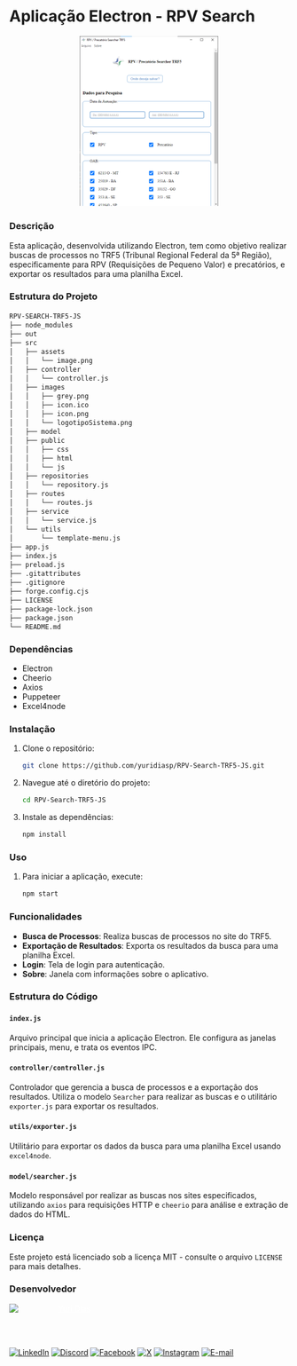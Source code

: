 # Aplicação Electron - RPV Search

<div align="center">
    <img width=250 src="./assets/image.png" />
</div>

### Descrição
Esta aplicação, desenvolvida utilizando Electron, tem como objetivo realizar buscas de processos no TRF5 (Tribunal Regional Federal da 5ª Região), especificamente para RPV (Requisições de Pequeno Valor) e precatórios, e exportar os resultados para uma planilha Excel.

### Estrutura do Projeto
```
RPV-SEARCH-TRF5-JS
├── node_modules
├── out
├── src
│   ├── assets
│   │   └── image.png
│   ├── controller
│   │   └── controller.js
│   ├── images
│   │   ├── grey.png
│   │   ├── icon.ico
│   │   ├── icon.png
│   │   └── logotipoSistema.png
│   ├── model
│   ├── public
│   │   ├── css
│   │   ├── html
│   │   └── js
│   ├── repositories
│   │   └── repository.js
│   ├── routes
│   │   └── routes.js
│   ├── service
│   │   └── service.js
│   └── utils
│       └── template-menu.js
├── app.js
├── index.js
├── preload.js
├── .gitattributes
├── .gitignore
├── forge.config.cjs
├── LICENSE
├── package-lock.json
├── package.json
└── README.md
```

### Dependências
- Electron
- Cheerio
- Axios
- Puppeteer
- Excel4node

### Instalação
1. Clone o repositório:
    ```bash
    git clone https://github.com/yuridiasp/RPV-Search-TRF5-JS.git
    ```
2. Navegue até o diretório do projeto:
    ```bash
    cd RPV-Search-TRF5-JS
    ```
3. Instale as dependências:
    ```bash
    npm install
    ```

### Uso
1. Para iniciar a aplicação, execute:
    ```bash
    npm start
    ```

### Funcionalidades
- **Busca de Processos**: Realiza buscas de processos no site do TRF5.
- **Exportação de Resultados**: Exporta os resultados da busca para uma planilha Excel.
- **Login**: Tela de login para autenticação.
- **Sobre**: Janela com informações sobre o aplicativo.

### Estrutura do Código

#### `index.js`
Arquivo principal que inicia a aplicação Electron. Ele configura as janelas principais, menu, e trata os eventos IPC.

#### `controller/controller.js`
Controlador que gerencia a busca de processos e a exportação dos resultados. Utiliza o modelo `Searcher` para realizar as buscas e o utilitário `exporter.js` para exportar os resultados.

#### `utils/exporter.js`
Utilitário para exportar os dados da busca para uma planilha Excel usando `excel4node`.

#### `model/searcher.js`
Modelo responsável por realizar as buscas nos sites especificados, utilizando `axios` para requisições HTTP e `cheerio` para análise e extração de dados do HTML.


### Licença
Este projeto está licenciado sob a licença MIT - consulte o arquivo `LICENSE` para mais detalhes.

### Desenvolvedor

<p>
    <a href="https://github.com/yuridiasp">
        <img
          align=left
          margin=10
          width=80
          src="https://avatars.githubusercontent.com/u/81938754?v=4"
        />
    </a>
      <p>
        <p>&nbsp&nbsp<a style="color: white;" href="https://github.com/yuridiasp">Yuri Dias</a><br>
        &nbsp&nbsp&nbsp
    </p>
</p>

<br>

[![LinkedIn](https://img.shields.io/badge/LinkedIn-0077B5?style=for-the-badge&logo=linkedin&logoColor=white)](https://www.linkedin.com/in/yuridiasp/) [![Discord](https://img.shields.io/badge/Discord-7289DA?style=for-the-badge&logo=discord&logoColor=white)](https://discord.com/channels/@yuridiasp/) [![Facebook](https://img.shields.io/badge/Facebook-1877F2?style=for-the-badge&logo=facebook&logoColor=white)](https://www.facebook.com/yuri.dias.7739/) [![X](https://img.shields.io/badge/X-000?style=for-the-badge&logo=x)](https://x.com/YuriDias_P) [![Instagram](https://img.shields.io/badge/-Instagram-%23E4405F?style=for-the-badge&logo=instagram&logoColor=white)](https://www.instagram.com/yuridiasp/) [![E-mail](https://img.shields.io/badge/-Email-000?style=for-the-badge&logo=microsoft-outlook&logoColor=007BFF)](mailto:yuristardias@hotmail.com)
